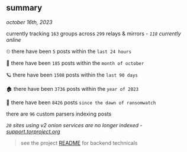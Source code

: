 
## summary
_october 16th, 2023_

currently tracking `163` groups across `299` relays & mirrors - _`118` currently online_

⏲ there have been `5` posts within the `last 24 hours`

🦈 there have been `185` posts within the `month of october`

🪐 there have been `1508` posts within the `last 90 days`

🏚 there have been `3736` posts within the `year of 2023`

🦕 there have been `8426` posts `since the dawn of ransomwatch`

there are `96` custom parsers indexing posts

_`20` sites using v2 onion services are no longer indexed - [support.torproject.org](https://support.torproject.org/onionservices/v2-deprecation/)_

> see the project [README](https://github.com/joshhighet/ransomwatch#ransomwatch--) for backend technicals
